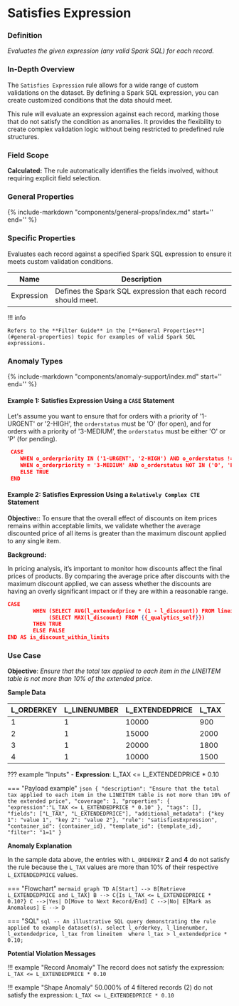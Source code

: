 # Satisfies Expression

### Definition

*Evaluates the given expression (any valid Spark SQL) for each record.*

### In-Depth Overview

The `Satisfies Expression` rule allows for a wide range of custom validations on the dataset. By defining a Spark SQL expression, you can create customized conditions that the data should meet.

This rule will evaluate an expression against each record, marking those that do not satisfy the condition as anomalies. It provides the flexibility to create complex validation logic without being restricted to predefined rule structures.

### Field Scope

**Calculated:** The rule automatically identifies the fields involved, without requiring explicit field selection.

### General Properties

{%
    include-markdown "components/general-props/index.md"
    start='<!-- all-props--start -->'
    end='<!-- all-props--end -->'
%}

### Specific Properties

Evaluates each record against a specified Spark SQL expression to ensure it meets custom validation conditions.

| Name        | Description                                                    |
|-------------|----------------------------------------------------------------|
| <div class="text-primary">Expression</div> | Defines the Spark SQL expression that each record should meet. |

!!! info

    Refers to the **Filter Guide** in the [**General Properties**](#general-properties) topic for examples of valid Spark SQL expressions.

### Anomaly Types

{%
    include-markdown "components/anomaly-support/index.md"
    start='<!-- all-types--start -->'
    end='<!-- all-types--end -->'
%}

#### Example 1: Satisfies Expression Using a `CASE` Statement

Let's assume you want to ensure that for orders with a priority of '1-URGENT' or '2-HIGH', the `orderstatus` must be 'O' (for open), and for orders with a priority of '3-MEDIUM', the `orderstatus` must be either 'O' or 'P' (for pending).

``` json
 CASE
    WHEN o_orderpriority IN ('1-URGENT', '2-HIGH') AND o_orderstatus != 'O' THEN FALSE
    WHEN o_orderpriority = '3-MEDIUM' AND o_orderstatus NOT IN ('O', 'P') THEN FALSE
    ELSE TRUE
 END
```

#### Example 2: Satisfies Expression Using a `Relatively Complex CTE` Statement

**Objective:**: To ensure that the overall effect of discounts on item prices remains within acceptable limits, we validate whether the average discounted price of all items is greater than the maximum discount applied to any single item.

**Background:**

In pricing analysis, it’s important to monitor how discounts affect the final prices of products. By comparing the average price after discounts with the maximum discount applied, we can assess whether the discounts are having an overly significant impact or if they are within a reasonable range.

``` json
CASE 
        WHEN (SELECT AVG(l_extendedprice * (1 - l_discount)) FROM lineitem) > 
             (SELECT MAX(l_discount) FROM {{_qualytics_self}}) 
        THEN TRUE 
        ELSE FALSE 
END AS is_discount_within_limits
```

### Use Case
**Objective**: *Ensure that the total tax applied to each item in the LINEITEM table is not more than 10% of the extended price.*

**Sample Data**

| L_ORDERKEY | L_LINENUMBER | L_EXTENDEDPRICE | L_TAX |
|------------|--------------|-----------------|-------|
| 1          | 1            | 10000           | 900   |
| 2          | 1            | <span class="text-negative">15000</span>           | <span class="text-negative">2000</span> |
| 3          | 1            | 20000           | 1800  |
| 4          | 1            | <span class="text-negative">10000</span>           | <span class="text-negative">1500</span> |

??? example "Inputs"
    - **Expression**: L_TAX <= L_EXTENDEDPRICE * 0.10

=== "Payload example"
    ``` json
    {
        "description": "Ensure that the total tax applied to each item in the LINEITEM table is not more than 10% of the extended price",
        "coverage": 1,
        "properties": {
            "expression":"L_TAX <= L_EXTENDEDPRICE * 0.10"
            },
        "tags": [],
        "fields": ["L_TAX", "L_EXTENDEDPRICE"],
        "additional_metadata": {"key 1": "value 1", "key 2": "value 2"},
        "rule": "satisfiesExpression",
        "container_id": {container_id},
        "template_id": {template_id},
        "filter": "1=1"
    }
    ```

**Anomaly Explanation**

In the sample data above, the entries with `L_ORDERKEY` **2** and **4** do not satisfy the rule because the `L_TAX` values are more than 10% of their respective `L_EXTENDEDPRICE` values.

=== "Flowchart"
    ```mermaid
    graph TD
    A[Start] --> B[Retrieve L_EXTENDEDPRICE and L_TAX]
    B --> C{Is L_TAX <= L_EXTENDEDPRICE * 0.10?}
    C -->|Yes| D[Move to Next Record/End]
    C -->|No| E[Mark as Anomalous]
    E --> D
    ```

=== "SQL"
    ```sql
    -- An illustrative SQL query demonstrating the rule applied to example dataset(s).
    select
        l_orderkey,
        l_linenumber,
        l_extendedprice,
        l_tax
    from
        lineitem 
    where
        l_tax > l_extendedprice * 0.10;
    ```

**Potential Violation Messages**

!!! example "Record Anomaly"
    The record does not satisfy the expression: `L_TAX <= L_EXTENDEDPRICE * 0.10`

!!! example "Shape Anomaly"
    50.000% of 4 filtered records (2) do not satisfy the expression: `L_TAX <= L_EXTENDEDPRICE * 0.10`
